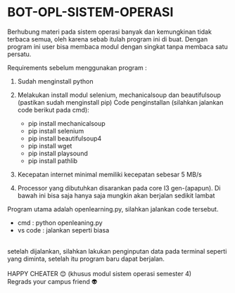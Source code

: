 # BOT-OPL-SISTEM-OPERASI

Berhubung materi pada sistem operasi banyak dan kemungkinan tidak terbaca semua, oleh karena sebab itulah program ini di buat.
Dengan program ini user bisa membaca modul dengan singkat tanpa membaca satu persatu. 

Requirements sebelum menggunakan program :
1. Sudah menginstall python
2. Melakukan install modul selenium, mechanicalsoup dan beautifulsoup (pastikan sudah menginstall pip)
   Code penginstallan (silahkan jalankan code berikut pada cmd):
   - pip install mechanicalsoup
   - pip install selenium
   - pip install beautifulsoup4
   - pip install wget
   - pip install playsound
   - pip install pathlib
   
4. Kecepatan internet minimal memiliki kecepatan sebesar 5 MB/s
5. Processor yang dibutuhkan disarankan pada core I3 gen-(apapun). Di bawah ini bisa saja hanya saja mungkin akan berjalan sedikit lambat

Program utama adalah openlearning.py, silahkan jalankan code tersebut.
- cmd : python openleaning.py
- vs code : jalankan seperti biasa
<br>
setelah dijalankan, silahkan lakukan penginputan data pada terminal seperti yang diminta, setelah itu program baru dapat berjalan.
<br>
<br>
HAPPY CHEATER 😊
(khusus modul sistem operasi semester 4)
<br>
Regrads your campus friend 👽
